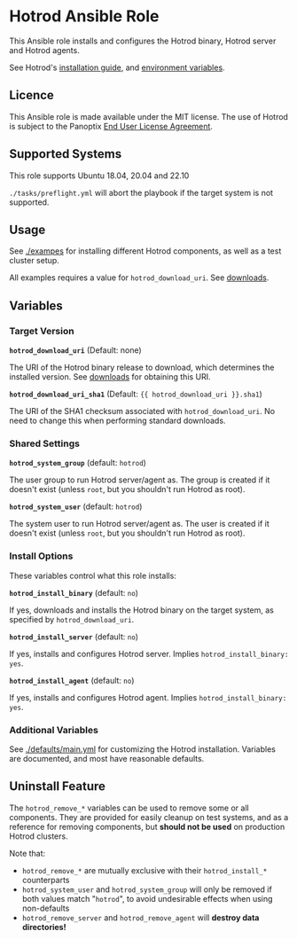 # Hotrod Ansible Role

This Ansible role installs and configures the Hotrod binary, Hotrod server and Hotrod agents.

See Hotrod's [installation guide](https://docs.hotrod-inc.com/docs/install/overview), and [environment variables](https://docs.hotrod-inc.com/docs/reference/environment_variables).

## Licence

This Ansible role is made available under the MIT license. The use of Hotrod is subject to the Panoptix [End User License Agreement](https://docs.hotrod-inc.com/eula).

## Supported Systems

This role supports Ubuntu 18.04, 20.04 and 22.10

`./tasks/preflight.yml` will abort the playbook if the target system is not supported.

## Usage

See [./exampes](./examples) for installing different Hotrod components, as well as a test cluster setup.

All examples requires a value for `hotrod_download_uri`. See [downloads](https://docs.hotrod-inc.com/docs/install/download).

## Variables

### Target Version

**`hotrod_download_uri`**
(Default: none)

The URI of the Hotrod binary release to download, which determines the installed version. See [downloads](https://docs.hotrod-inc.com/docs/install/download) for obtaining this URI.

**`hotrod_download_uri_sha1`**
(Default: `{{ hotrod_download_uri }}.sha1`)

The URI of the SHA1 checksum associated with `hotrod_download_uri`. No need to change this when performing standard downloads.

### Shared Settings

**`hotrod_system_group`**
(default: `hotrod`)

The user group to run Hotrod server/agent as. The group is created if it doesn't exist (unless `root`, but you shouldn't run Hotrod as root).

**`hotrod_system_user`**
(default: `hotrod`)

The system user to run Hotrod server/agent as. The user is created if it doesn't exist (unless `root`, but you shouldn't run Hotrod as root).

### Install Options

These variables control what this role installs:

**`hotrod_install_binary`**
(default: `no`)

If yes, downloads and installs the Hotrod binary on the target system, as specified by `hotrod_download_uri`.

**`hotrod_install_server`**
(default: `no`)

If yes, installs and configures Hotrod server. Implies `hotrod_install_binary: yes`.

**`hotrod_install_agent`**
(default: `no`)

If yes, installs and configures Hotrod agent. Implies `hotrod_install_binary: yes`.

### Additional Variables

See [./defaults/main.yml](./defaults/main.yml) for customizing the Hotrod installation. Variables are documented, and most have reasonable defaults.

## Uninstall Feature

The `hotrod_remove_*` variables can be used to remove some or all components. They are provided for easily cleanup on test systems, and as a reference for removing components, but **should not be used** on production Hotrod clusters.

Note that:

- `hotrod_remove_*` are mutually exclusive with their `hotrod_install_*` counterparts
- `hotrod_system_user` and `hotrod_system_group` will only be removed if both values match "`hotrod`", to avoid undesirable effects when using non-defaults
- `hotrod_remove_server` and `hotrod_remove_agent` will **destroy data directories!**
